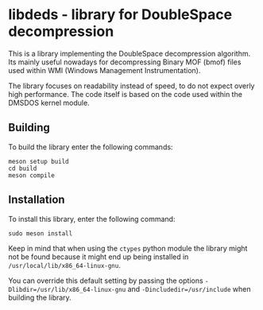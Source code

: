 # libdeds - library for DoubleSpace decompression

This is a library implementing the DoubleSpace decompression algorithm.
Its mainly useful nowadays for decompressing Binary MOF (bmof) files
used within WMI (Windows Management Instrumentation).

The library focuses on readability instead of speed, to do not expect
overly high performance. The code itself is based on the code used within
the DMSDOS kernel module.

## Building

To build the library enter the following commands:

    meson setup build
    cd build
    meson compile

## Installation

To install this library, enter the following command:

    sudo meson install

Keep in mind that when using the ``ctypes`` python module the library might not
be found because it might end up being installed in ``/usr/local/lib/x86_64-linux-gnu``.

You can override this default setting by passing the options ``-Dlibdir=/usr/lib/x86_64-linux-gnu``
and ``-Dincludedir=/usr/include`` when building the library.

